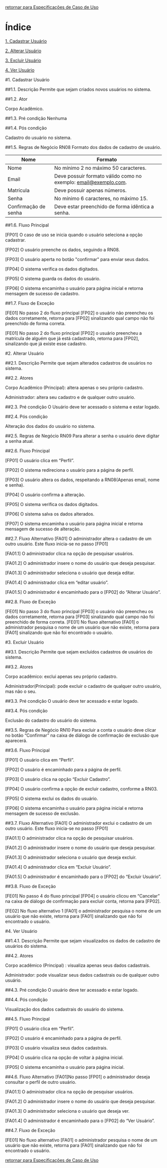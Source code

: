 [retornar para Especificações de Caso de Uso](https://github.com/fga-gpp-mds/2016.2-SAS_FGA/wiki/Especifica%C3%A7%C3%A3o-de-Casos-de-Uso)

# **Índice**


[1. Cadastrar Usuário](https://github.com/fga-gpp-mds/2016.2-SAS_FGA/wiki/Especifica%C3%A7%C3%A3o-de-Caso-de-Uso---Manter-Usu%C3%A1rio-(UC01)#1-cadastrar-usu%C3%A1rio)

[2. Alterar Usuário](https://github.com/fga-gpp-mds/2016.2-SAS_FGA/wiki/Especifica%C3%A7%C3%A3o-de-Caso-de-Uso---Manter-Usu%C3%A1rio-(UC01)#2-alterar-usu%C3%A1rio)

[3. Excluir Usuário](https://github.com/fga-gpp-mds/2016.2-SAS_FGA/wiki/Especifica%C3%A7%C3%A3o-de-Caso-de-Uso---Manter-Usu%C3%A1rio-(UC01)#3-excluir-usu%C3%A1rio)

[4. Ver Usuário](https://github.com/fga-gpp-mds/2016.2-SAS_FGA/wiki/Especifica%C3%A7%C3%A3o-de-Caso-de-Uso---Manter-Usu%C3%A1rio-(UC01)#4-ver-usu%C3%A1rio)

#1. Cadastrar Usuário

##1.1. Descrição
Permite que sejam criados novos usuários no sistema.

##1.2. Ator

Corpo Acadêmico.

##1.3. Pré condição
Nenhuma

##1.4. Pós condição

Cadastro do usuário no sistema.

##1.5. Regras de Negócio
RN08 Formato dos dados de cadastro de usuário.

|Nome|Formato|
|----|------|
|Nome|No mínimo 2 no máximo 50 caracteres.|
|Email|Deve possuir formato válido como no exemplo: email@exemplo.com.|
|Matrícula|Deve possuir apenas números.|
|Senha|No mínimo 6 caracteres, no máximo 15.|
|Confirmação de senha|Deve estar preenchido de forma idêntica a senha.|


##1.6. Fluxo Principal



[FP01] O caso de uso se inicia quando o usuário seleciona a opção cadastrar.

[FP02] O usuário preenche os dados, seguindo a RN08.

[FP03] O usuário aperta no botão "confirmar" para enviar seus dados.

[FP04] O sistema verifica os dados digitados.

[FP05] O sistema guarda os dados do usuário.

[FP06] O sistema encaminha o usuário para página inicial e retorna mensagem de sucesso de cadastro.

##1.7. Fluxo de Exceção


[FE01] No passo 2 do fluxo principal [FP02] o usuário não preencheu os dados corretamente, retorna para [FP02] sinalizando qual campo não foi preenchido de forma correta.

[FE01] No passo 2 do fluxo principal [FP02] o usuário preencheu a matrícula de alguém que já está cadastrado, retorna para [FP02], sinalizando que já existe esse cadastro.




#2. Alterar Usuário

##2.1. Descrição
Permite que sejam alterados cadastros de usuários no sistema.


##2.2. Atores

Corpo Acadêmico (Principal): altera apenas o seu próprio cadastro.

Administrador: altera seu cadastro e de qualquer outro usuário.


##2.3. Pré condição
O Usuário deve ter acessado o sistema e estar logado.

##2.4. Pós condição

Alteração dos dados do usuário no sistema.

##2.5. Regras de Negócio
RN09 Para alterar a senha o usuário deve digitar a senha atual.


##2.6. Fluxo Principal

[FP01] O usuário clica em “Perfil”.

[FP02] O sistema redireciona o usuário para a página de perfil.

[FP03] O usuário altera os dados, respeitando a RN08(Apenas email, nome e senha).

[FP04] O usuário confirma a alteração.

[FP05] O sistema verifica os dados digitados.

[FP06] O sistema salva os dados alterados.

[FP07] O sistema encaminha o usuário para página inicial e retorna mensagem de sucesso de alteração.

##2.7. Fluxo Alternativo
[FA01] O administrador altera o cadastro de um outro usuário. Este fluxo inicia-se no passo [FP01]

[FA01.1] O administrador clica na opção de pesquisar usuários.

[FA01.2] O administrador insere o nome do usuário que deseja pesquisar.

[FA01.3] O administrador seleciona o usuário que deseja editar.

[FA01.4] O administrador clica em “editar usuário”.

[FA01.5] O administrador é encaminhado para o [FP02] do “Alterar Usuário”.

##2.8. Fluxo de Exceção


[FE01] No passo 3 do fluxo principal [FP03] o usuário não preencheu os dados corretamente, retorna para [FP03] sinalizando qual campo não foi preenchido de forma correta.
[FE01] No fluxo alternativo [FA01] o administrador pesquisa o nome de um usuário que não existe, retorna para [FA01] sinalizando que não foi encontrado o usuário.




#3. Excluir Usuário

##3.1. Descrição
Permite que sejam excluídos cadastros de usuários do sistema.


##3.2. Atores

Corpo acadêmico: exclui apenas seu próprio cadastro.

Administrador(Principal): pode excluir o cadastro de qualquer outro usuário, mas não o seu.


##3.3. Pré condição
O usuário deve ter acessado e estar logado.

##3.4. Pós condição

Exclusão do cadastro do usuário do sistema.

##3.5. Regras de Negócio
RN10 Para excluir a conta o usuário deve clicar no botão “Confirmar” na caixa de diálogo de confirmação de exclusão que aparecerá.

##3.6. Fluxo Principal

[FP01] O usuário clica em “Perfil”.

[FP02] O usuário é encaminhado para a página de perfil.

[FP03] O usuário clica na opção “Excluir Cadastro”.

[FP04] O usuário confirma a opção de excluir cadastro, conforme a RN03.

[FP05] O sistema exclui os dados do usuário.

[FP06] O sistema encaminha o usuário para página inicial e retorna mensagem de sucesso de exclusão.

##3.7. Fluxo Alternativo
[FA01] O administrador exclui o cadastro de um outro usuário. Este fluxo inicia-se no passo [FP01]

[FA01.1] O administrador clica na opção de pesquisar usuários.

[FA01.2] O administrador insere o nome do usuário que deseja pesquisar.

[FA01.3] O administrador seleciona o usuário que deseja excluir.

[FA01.4] O administrador clica em “Excluir Usuário”.

[FA01.5] O administrador é encaminhado para o [FP02] do “Excluir Usuário”.


##3.8. Fluxo de Exceção

[FE01] No passo 4 do fluxo principal [FP04] o usuário clicou em “Cancelar” na caixa de diálogo de confirmação para excluir conta, retorna para [FP02].

[FE02] No fluxo alternativo 1 [FA01] o administrador pesquisa o nome de um usuário que não existe, retorna para [FA01] sinalizando que não foi encontrado o usuário.


#4. Ver Usuário

##1.4.1. Descrição
Permite que sejam visualizados os dados de cadastro de usuários do sistema.


##4.2. Atores

Corpo acadêmico (Principal) : visualiza apenas seus dados cadastrais.

Administrador: pode visualizar seus dados cadastrais ou de qualquer outro usuário.


##4.3. Pré condição
O usuário deve ter acessado e estar logado.

##4.4. Pós condição

Visualização dos dados cadastrais do usuário do sistema.

##4.5. Fluxo Principal

[FP01] O usuário clica em “Perfil”.

[FP02] O usuário é encaminhado para a página de perfil.

[FP03] O usuário visualiza seus dados cadastrais.

[FP04] O usuário clica na opção de voltar à página inicial.

[FP05] O sistema encaminha o usuário para página inicial.

##4.6. Fluxo Alternativo
[FA01]No passo [FP01] o administrador deseja consultar o perfil de outro usuário.

[FA01.1] O administrador clica na opção de pesquisar usuários.

[FA01.2] O administrador insere o nome do usuário que deseja pesquisar.

[FA01.3] O administrador seleciona o usuário que deseja ver.

[FA01.4] O administrador é encaminhado para o [FP02] do “Ver Usuário”.

##4.7. Fluxo de Exceção

[FE01] No fluxo alternativo [FA01] o administrador pesquisa o nome de um usuário que não existe, retorna para [FA01] sinalizando que não foi encontrado o usuário.


[retornar para Especificações de Caso de Uso](https://github.com/fga-gpp-mds/2016.2-SAS_FGA/wiki/Especifica%C3%A7%C3%A3o-de-Casos-de-Uso)